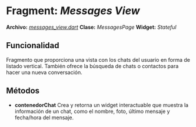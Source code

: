# Fragment: *Messages View*
**Archivo:**  [*messages_view.dart*](../../lib/pages/home/messages_view.dart)
**Clase:**  *MessagesPage*
**Widget:** *Stateful*
## Funcionalidad
Fragmento que proporciona una vista con los chats del usuario en forma de listado vertical.
También ofrece la búsqueda de chats o contactos para hacer una nueva conversación.
## Métodos
- **contenedorChat**
Crea y retorna un widget interactuable que muestra la información de un chat, como el nombre, foto, último mensaje y fecha/hora del mensaje.
<!--stackedit_data:
eyJoaXN0b3J5IjpbNzc4MDk3ODk1XX0=
-->